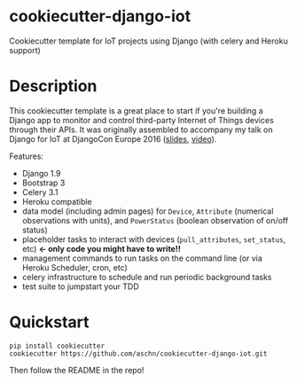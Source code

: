 # cookiecutter-django-iot
Cookiecutter template for IoT projects using Django (with celery and Heroku support)

# Description

This cookiecutter template is a great place to start if you're building a Django app to monitor and control third-party Internet of Things devices through their APIs. It was originally assembled to accompany my talk on Django for IoT at DjangoCon Europe 2016 ([slides](https://speakerdeck.com/aschn/django-for-internet-of-things-from-hackathon-to-production), [video](https://opbeat.com/events/djangocon-eu-2016#iot-with-django-from-hackathon-to-production)).

Features:
* Django 1.9
* Bootstrap 3
* Celery 3.1
* Heroku compatible
* data model (including admin pages) for `Device`, `Attribute` (numerical observations with units), and `PowerStatus` (boolean observation of on/off status)
* placeholder tasks to interact with devices (`pull_attributes`, `set_status`, etc) **<- only code you might have to write!!**
* management commands to run tasks on the command line (or via Heroku Scheduler, cron, etc)
* celery infrastructure to schedule and run periodic background tasks
* test suite to jumpstart your TDD

# Quickstart

```
pip install cookiecutter
cookiecutter https://github.com/aschn/cookiecutter-django-iot.git
```

Then follow the README in the repo!

